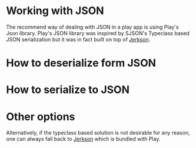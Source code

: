 # Working with JSON

The recommend way of dealing with JSON in a play app is using Play's Json library. Play's JSON library was inspired by SJSON's Typeclass based JSON serialization but it was in fact built on top of [Jerkson](https://github.com/codahale/jerkson/).

# How to deserialize form JSON 

# How to serialize to JSON

# Other options

Alternatively, if the typeclass based solution is not desirable for any reason, one can always fall back to [Jerkson](https://github.com/codahale/jerkson/) which is bundled with Play.
